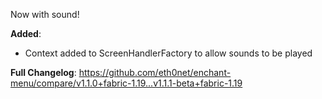 Now with sound!

**Added**:
- Context added to ScreenHandlerFactory to allow sounds to be played

**Full Changelog**: https://github.com/eth0net/enchant-menu/compare/v1.1.0+fabric-1.19...v1.1.1-beta+fabric-1.19
